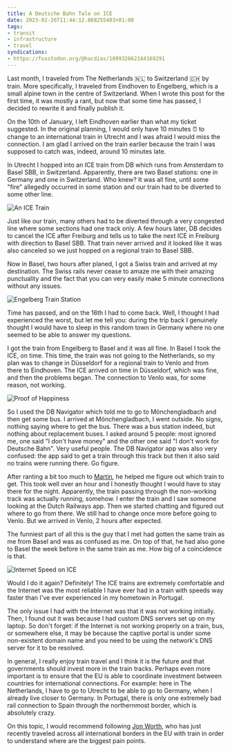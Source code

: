 ```yaml
---
title: A Deutsche Bahn Tale on ICE
date: 2023-02-26T11:44:12.868255483+01:00
tags:
- transit
- infrastructure
- travel
syndications:
- https://fosstodon.org/@hacdias/109932662144169291
---
```


Last month, I traveled from The Netherlands 🇳🇱 to Switzerland 🇨🇭 by train. More specifically, I traveled from Eindhoven to Engelberg, which is a small alpine town in the centre of Switzerland. When I wrote this post for the first time, it was mostly a rant, but now that some time has passed, I decided to rewrite it and finally publish it.

<!--more-->

On the 10th of January, I left Eindhoven earlier than what my ticket suggested. In the original planning, I would only have 10 minutes ⏰ to change to an international train in Utrecht and I was afraid I would miss the connection. I am glad I arrived on the train earlier because the train I was supposed to catch was, indeed, around 10 minutes late.

In Utrecht I hopped into an ICE train from DB which runs from Amsterdam to Basel SBB, in Switzerland. Apparently, there are two Basel stations: one in Germany and one in Switzerland. Who knew? It was all fine, until some "fire" allegedly occurred in some station and our train had to be diverted to some other line.

![An ICE Train](cdn:/f85294571442b66cd25a8b27c5f7c4a14578f7221de9614246dc5722ba627c52?class=fw)

Just like our train, many others had to be diverted through a very congested line where some sections had one track only. A few hours later, DB decides to cancel the ICE after Freiburg and tells us to take the next ICE in Freiburg with direction to Basel SBB. That train never arrived and it looked like it was also canceled so we just hopped on a regional train to Basel SBB.

Now in Basel, two hours after planed, I got a Swiss train and arrived at my destination. The Swiss rails never cease to amaze me with their amazing punctuality and the fact that you can very easily make 5 minute connections without any issues.

![Engelberg Train Station](cdn:/70bceed275bb63e060dd5b775d97a057a352401d000064f22feeea000370dd6c?class=fw)

Time has passed, and on the 16th I had to come back. Well, I thought I had experienced the worst, but let me tell you: during the trip back I genuinely thought I would have to sleep in this random town in Germany where no one seemed to be able to answer my questions.

I got the train from Engelberg to Basel and it was all fine. In Basel I took the ICE, on time. This time, the train was not going to the Netherlands, so my plan was to change in Düsseldorf for a regional train to Venlo and from there to Eindhoven. The ICE arrived on time in Düsseldorf, which was fine, and then the problems began. The connection to Venlo was, for some reason, not working.

![Proof of Happiness](cdn:/2b08b17c8200dc2e6112d3a4595d1b0ce332a75799fb5558d434d21b65ce64b8?class=right)

So I used the DB Navigator which told me to go to Mönchengladbach and then get some bus. I arrived at Mönchengladbach, I went outside. No signs, nothing saying where to get the bus. There was a bus station indeed, but nothing about replacement buses. I asked around 5 people: most ignored me, one said "I don't have money" and the other one said "I don't work for Deutsche Bahn". Very useful people. The DB Navigator app was also very confused: the app said to get a train through this track but then it also said no trains were running there. Go figure.

After ranting a bit too much to [Martin](https://mew.tv/), he helped me figure out which train to get. This took well over an hour and I honestly thought I would have to stay there for the night. Apparently, the train passing through the non-working track was actually running, somehow. I enter the train and I saw someone looking at the Dutch Railways app. Then we started chatting and figured out where to go from there. We still had to change once more before going to Venlo. But we arrived in Venlo, 2 hours after expected.

The funniest part of all this is the guy that I met had gotten the same train as me from Basel and was as confused as me. On top of that, he had also gone to Basel the week before in the same train as me. How big of a coincidence is that.

![Internet Speed on ICE](https://cdn.hacdias.com/media/4e79a63d32f0523ed881b3d7490cbd3b5f88958901c3b95e2fc8f21c7c5cc147.jpg?class=fw)

Would I do it again? Definitely! The ICE trains are extremely comfortable and the Internet was the most reliable I have ever had in a train with speeds way faster than I've ever experienced in my hometown in Portugal.

The only issue I had with the Internet was that it was not working initially. Then, I found out it was because I had custom DNS servers set up on my laptop. So don't forget: if the Internet is not working properly on a train, bus, or somewhere else, it may be because the captive portal is under some non-existent domain name and you need to be using the network's DNS server for it to be resolved.

In general, I really enjoy train travel and I think it is the future and that governments should invest more in the train tracks. Perhaps even more important is to ensure that the EU is able to coordinate investment between countries for international connections. For example: here in The Netherlands, I have to go to Utrecht to be able to go to Germany, when I already live closer to Germany. In Portugal, there is only one extremely bad rail connection to Spain through the northernmost border, which is absolutely crazy.

On this topic, I would recommend following [Jon Worth](https://jonworth.eu/), who has just recently traveled across all international borders in the EU with train in order to understand where are the biggest pain points.
